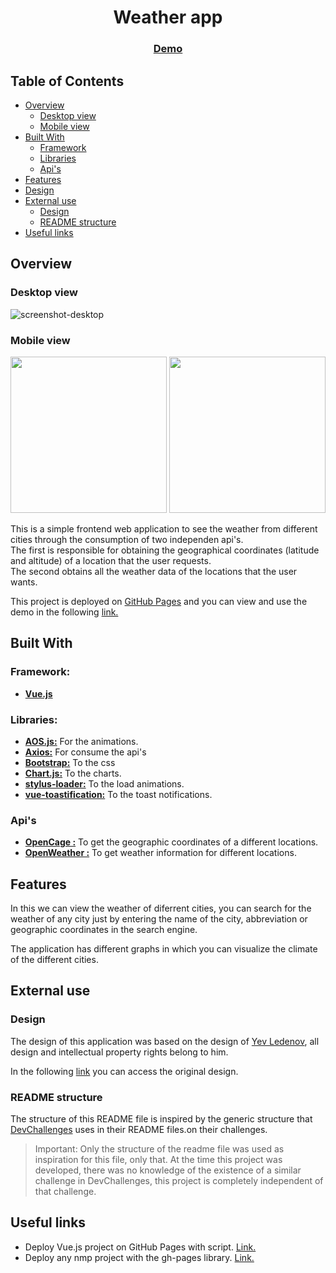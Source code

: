 <h1 align="center">Weather app</h1>
<div align="center">
  <h3>
    <a href="https://gfrancv.github.io/weather-app/">
      Demo
    </a>
  </h3>
</div>

## Table of Contents

- [Overview](#overview)
  - [Desktop view](#desktop-view)
  - [Mobile view](#mobile-view)
- [Built With](#built-with)
  - [Framework](#framework)
  - [Libraries](#framework)
  - [Api's](#framework)
- [Features](#features)
- [Design](#design)
- [External use](#external-use)
  - [Design](#design)
  - [README structure](#readme-structure)
- [Useful links](#useful-links)

## Overview

### Desktop view

![screenshot-desktop](https://user-images.githubusercontent.com/35277540/190456099-b06414b2-f2b0-44f7-999c-d3dfb5c80b63.jpg)

### Mobile view

<p float="left">
  <img src="https://user-images.githubusercontent.com/35277540/190456608-1dbbb6ec-2bda-4543-86ad-7d05a2443872.jpeg" width="250" />
  <img src="https://user-images.githubusercontent.com/35277540/190456621-43ecdde7-477d-4414-8389-1fb014e299a7.jpeg" width="250" /> 
</p>

This is a simple frontend web application to see the weather from different cities through the consumption of two independen api's.  
The first is responsible for obtaining the geographical coordinates (latitude and altitude) of a location that the user requests.  
The second obtains all the weather data of the locations that the user wants.

This project is deployed on <a href="https://pages.github.com/" target="_blank">GitHub Pages</a> and you can view and use the demo in the following <a href="https://gfrancv.github.io/weather-app/" target="_blank">link.</a>

## Built With

### Framework:

- **[Vue.js](https://vuejs.org/)**

### Libraries:

- **<a href="https://github.com/michalsnik/aos" target="_blank">AOS.js:</a>** For the animations.
- **<a href="https://github.com/axios/axios" target="_blank">Axios:</a>** For consume the api's
- **<a href="https://getbootstrap.com/" target="_blank">Bootstrap:</a>** To the css
- **<a href="https://www.chartjs.org/" target="_blank">Chart.js:</a>** To the charts.
- **<a href="https://github.com/webpack-contrib/stylus-loader" target="_blank">stylus-loader:</a>** To the load animations.
- **<a href="https://github.com/Maronato/vue-toastification" target="_blank">vue-toastification:</a>** To the toast notifications.

### Api's

- **<a href="https://opencagedata.com/" target="_blank">OpenCage :</a>** To get the geographic coordinates of a different locations.
- **<a href="https://openweathermap.org/" target="_blank">OpenWeather :</a>** To get weather information for different locations.

## Features

In this we can view the weather of diferrent cities, you can search for the weather of any city just by entering the name of the city, abbreviation or geographic coordinates in the search engine.

The application has different graphs in which you can visualize the climate of the different cities.

## External use

### Design

The design of this application was based on the design of <a href="https://dribbble.com/yevled" target="_blank">Yev Ledenov</a>, all design and intellectual property rights belong to him.

In the following <a href="https://dribbble.com/shots/19113627-Weather-Dashboard" target="_blank">link</a> you can access the original design.

### README structure

The structure of this README file is inspired by the generic structure that [DevChallenges](https://devchallenges.io/) uses in their README files.on their challenges.

> Important: Only the structure of the readme file was used as inspiration for this file, only that. At the time this project was developed, there was no knowledge of the existence of a similar challenge in DevChallenges, this project is completely independent of that challenge.

## Useful links

- Deploy Vue.js project on GitHub Pages with script. <a href="https://www.youtube.com/watch?v=i_XbW-FsLKk" target="_blank">Link.</a>
- Deploy any nmp project with the gh-pages library. <a href="https://www.youtube.com/watch?v=9sxxcuyrfZA" target="_blank">Link.</a>
